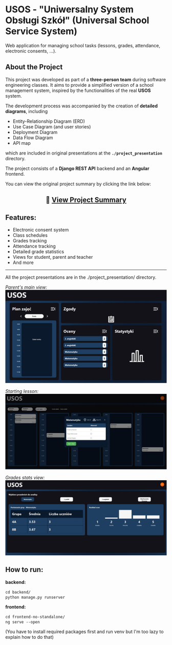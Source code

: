 # USOS - "Uniwersalny System Obsługi Szkół" (Universal School Service System)

Web application for managing school tasks (lessons, grades, attendance, electronic consents, ...).  

## About the Project
This project was developed as part of a **three-person team** during software engineering classes. It aims to provide a simplified version of a school management system, inspired by the functionalities of the real **USOS** system.  

The development process was accompanied by the creation of **detailed diagrams**, including 
- Entity-Relationship Diagram (ERD)
- Use Case Diagram (and user stories)
- Deployment Diagram
- Data Flow Diagram
- API map 

which are included in original presentations at the **`./project_presentation`** directory.  

The project consists of a **Django REST API** backend and an **Angular** frontend.

You can view the original project summary by clicking the link below:

<h2 align="center">
  📄 <a href="./project_presentation/UI_UX, Project summary.pdf" target="_blank">View Project Summary</a>
</h2>


## Features:
- Electronic consent system
- Class schedules  
- Grades tracking  
- Attendance tracking
- Detailed grade statistics
- Views for student, parent and teacher
- And more

<hr/>

All the project presentations are in the ./project_presentation/ directory.



*Parent's main view:*
![parent main view](./project_presentation/usos_img_1.png)

*Starting lesson:*
![starting lesson](./project_presentation/usos_img_2.png)

*Grades stats view:*
![grade stats view](./project_presentation/usos_img_3.png)

## How to run:

**backend:**
```
cd backend/
python manage.py runserver
```

**frontend:**
```
cd frontend-no-standalone/
ng serve --open
```

(You have to install required packages first and run venv but I'm too lazy to explain how to do that)
